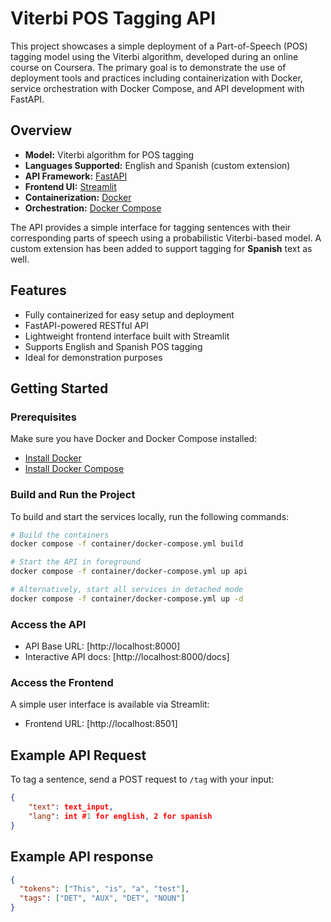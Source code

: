 # Viterbi POS Tagging API

This project showcases a simple deployment of a Part-of-Speech (POS) tagging model using the Viterbi algorithm, developed during an online course on Coursera. The primary goal is to demonstrate the use of deployment tools and practices including containerization with Docker, service orchestration with Docker Compose, and API development with FastAPI.

## Overview

- **Model:** Viterbi algorithm for POS tagging
- **Languages Supported:** English and Spanish (custom extension)
- **API Framework:** [FastAPI](https://fastapi.tiangolo.com/)
- **Frontend UI:** [Streamlit](https://streamlit.io/)
- **Containerization:** [Docker](https://www.docker.com/)
- **Orchestration:** [Docker Compose](https://docs.docker.com/compose/)

The API provides a simple interface for tagging sentences with their corresponding parts of speech using a probabilistic Viterbi-based model. A custom extension has been added to support tagging for **Spanish** text as well.

## Features

- Fully containerized for easy setup and deployment
- FastAPI-powered RESTful API
- Lightweight frontend interface built with Streamlit
- Supports English and Spanish POS tagging
- Ideal for demonstration purposes

## Getting Started

### Prerequisites

Make sure you have Docker and Docker Compose installed:

- [Install Docker](https://docs.docker.com/get-docker/)
- [Install Docker Compose](https://docs.docker.com/compose/install/)

### Build and Run the Project

To build and start the services locally, run the following commands:

```bash
# Build the containers
docker compose -f container/docker-compose.yml build

# Start the API in foreground
docker compose -f container/docker-compose.yml up api

# Alternatively, start all services in detached mode
docker compose -f container/docker-compose.yml up -d
```

### Access the API

- API Base URL: [http://localhost:8000]
- Interactive API docs: [http://localhost:8000/docs]

### Access the Frontend

A simple user interface is available via Streamlit:

- Frontend URL: [http://localhost:8501]

## Example API Request

To tag a sentence, send a POST request to `/tag` with your input:

```json
{
    "text": text_input, 
    "lang": int #1 for english, 2 for spanish
}
```

## Example API response

```json
{
  "tokens": ["This", "is", "a", "test"],
  "tags": ["DET", "AUX", "DET", "NOUN"]
}
```
